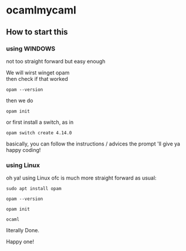 # ocamlmycaml

## How to start this  

### using WINDOWS

not too straight forward but easy enough  

We will wirst winget opam  
then check if that worked 

```
opam --version
```
then we do  
```
opam init
```
or first install a switch, as in
```
opam switch create 4.14.0
```

basically, you can follow the instructions / advices the prompt 'll give ya  
happy coding!  

### using Linux  

oh ya! using Linux ofc is much more straight forward as usual:  

```
sudo apt install opam
```
```
opam --version
```
```
opam init
```
```
ocaml
```
literally Done.  

Happy one!
